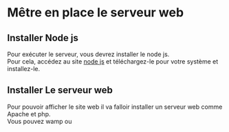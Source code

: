 # Mêtre en place le serveur web

  ## Installer Node js
  Pour exécuter le serveur, vous devrez installer le node js.  
  Pour cela, accédez au site [node js](https://nodejs.org/fr/download/) et téléchargez-le pour votre système et installez-le.

  ## Installer Le serveur web
  Pour pouvoir afficher le site web il va falloir installer un serveur web comme Apache et php.  
  Vous pouvez wamp ou
